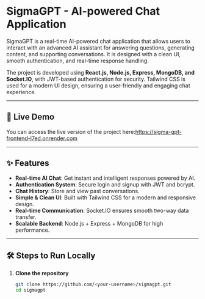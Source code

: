 # SigmaGPT - AI-powered Chat Application  

SigmaGPT is a real-time AI-powered chat application that allows users to interact with an advanced AI assistant for answering questions, generating content, and supporting conversations. It is designed with a clean UI, smooth authentication, and real-time response handling.  

The project is developed using **React.js, Node.js, Express, MongoDB, and Socket.IO**, with JWT-based authentication for security. Tailwind CSS is used for a modern UI design, ensuring a user-friendly and engaging chat experience.  

---

## 🚀 Live Demo  
You can access the live version of the project here:https://sigma-gpt-frontend-l7ed.onrender.com  

---

## ✨ Features  

- **Real-time AI Chat**: Get instant and intelligent responses powered by AI.  
- **Authentication System**: Secure login and signup with JWT and bcrypt.  
- **Chat History**: Store and view past conversations.  
- **Simple & Clean UI**: Built with Tailwind CSS for a modern and responsive design.  
- **Real-time Communication**: Socket.IO ensures smooth two-way data transfer.  
- **Scalable Backend**: Node.js + Express + MongoDB for high performance.  

---

## 🛠️ Steps to Run Locally  

1. **Clone the repository**  
   ```bash
   git clone https://github.com/<your-username>/sigmagpt.git
   cd sigmagpt
